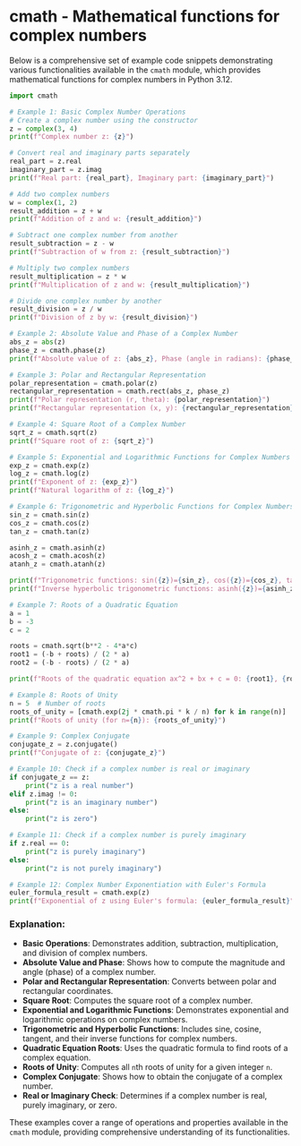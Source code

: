 # cmath - Mathematical functions for complex numbers

Below is a comprehensive set of example code snippets demonstrating various functionalities available in the `cmath` module, which provides mathematical functions for complex numbers in Python 3.12.

```python
import cmath

# Example 1: Basic Complex Number Operations
# Create a complex number using the constructor
z = complex(3, 4)
print(f"Complex number z: {z}")

# Convert real and imaginary parts separately
real_part = z.real
imaginary_part = z.imag
print(f"Real part: {real_part}, Imaginary part: {imaginary_part}")

# Add two complex numbers
w = complex(1, 2)
result_addition = z + w
print(f"Addition of z and w: {result_addition}")

# Subtract one complex number from another
result_subtraction = z - w
print(f"Subtraction of w from z: {result_subtraction}")

# Multiply two complex numbers
result_multiplication = z * w
print(f"Multiplication of z and w: {result_multiplication}")

# Divide one complex number by another
result_division = z / w
print(f"Division of z by w: {result_division}")

# Example 2: Absolute Value and Phase of a Complex Number
abs_z = abs(z)
phase_z = cmath.phase(z)
print(f"Absolute value of z: {abs_z}, Phase (angle in radians): {phase_z}")

# Example 3: Polar and Rectangular Representation
polar_representation = cmath.polar(z)
rectangular_representation = cmath.rect(abs_z, phase_z)
print(f"Polar representation (r, theta): {polar_representation}")
print(f"Rectangular representation (x, y): {rectangular_representation}")

# Example 4: Square Root of a Complex Number
sqrt_z = cmath.sqrt(z)
print(f"Square root of z: {sqrt_z}")

# Example 5: Exponential and Logarithmic Functions for Complex Numbers
exp_z = cmath.exp(z)
log_z = cmath.log(z)
print(f"Exponent of z: {exp_z}")
print(f"Natural logarithm of z: {log_z}")

# Example 6: Trigonometric and Hyperbolic Functions for Complex Numbers
sin_z = cmath.sin(z)
cos_z = cmath.cos(z)
tan_z = cmath.tan(z)

asinh_z = cmath.asinh(z)
acosh_z = cmath.acosh(z)
atanh_z = cmath.atanh(z)

print(f"Trigonometric functions: sin({z})={sin_z}, cos({z})={cos_z}, tan({z})={tan_z}")
print(f"Inverse hyperbolic trigonometric functions: asinh({z})={asinh_z}, acosh({z})={acosh_z}, atanh({z})={atanh_z}")

# Example 7: Roots of a Quadratic Equation
a = 1
b = -3
c = 2

roots = cmath.sqrt(b**2 - 4*a*c)
root1 = (-b + roots) / (2 * a)
root2 = (-b - roots) / (2 * a)

print(f"Roots of the quadratic equation ax^2 + bx + c = 0: {root1}, {root2}")

# Example 8: Roots of Unity
n = 5  # Number of roots
roots_of_unity = [cmath.exp(2j * cmath.pi * k / n) for k in range(n)]
print(f"Roots of unity (for n={n}): {roots_of_unity}")

# Example 9: Complex Conjugate
conjugate_z = z.conjugate()
print(f"Conjugate of z: {conjugate_z}")

# Example 10: Check if a complex number is real or imaginary
if conjugate_z == z:
    print("z is a real number")
elif z.imag != 0:
    print("z is an imaginary number")
else:
    print("z is zero")

# Example 11: Check if a complex number is purely imaginary
if z.real == 0:
    print("z is purely imaginary")
else:
    print("z is not purely imaginary")

# Example 12: Complex Number Exponentiation with Euler's Formula
euler_formula_result = cmath.exp(z)
print(f"Exponential of z using Euler's formula: {euler_formula_result}")
```

### Explanation:

- **Basic Operations**: Demonstrates addition, subtraction, multiplication, and division of complex numbers.
- **Absolute Value and Phase**: Shows how to compute the magnitude and angle (phase) of a complex number.
- **Polar and Rectangular Representation**: Converts between polar and rectangular coordinates.
- **Square Root**: Computes the square root of a complex number.
- **Exponential and Logarithmic Functions**: Demonstrates exponential and logarithmic operations on complex numbers.
- **Trigonometric and Hyperbolic Functions**: Includes sine, cosine, tangent, and their inverse functions for complex numbers.
- **Quadratic Equation Roots**: Uses the quadratic formula to find roots of a complex equation.
- **Roots of Unity**: Computes all `n`th roots of unity for a given integer `n`.
- **Complex Conjugate**: Shows how to obtain the conjugate of a complex number.
- **Real or Imaginary Check**: Determines if a complex number is real, purely imaginary, or zero.

These examples cover a range of operations and properties available in the `cmath` module, providing comprehensive understanding of its functionalities.
